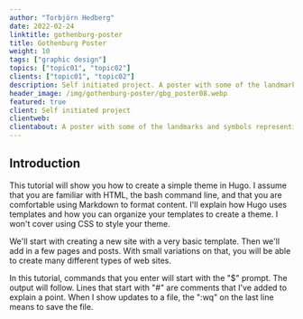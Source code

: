 ```yaml
---
author: "Torbjörn Hedberg"
date: 2022-02-24
linktitle: gothenburg-poster
title: Gothenburg Poster
weight: 10
tags: ["graphic design"]
topics: ["topic01", "topic02"]
clients: ["topic01", "topic02"]
description: Self initiated project. A poster with some of the landmarks and symbols representing the city of Gothenburg.
header_image: /img/gothenburg-poster/gbg_poster08.webp
featured: true
client: Self initiated project
clientweb:
clientabout: A poster with some of the landmarks and symbols representing the city of Gothenburg.
---
```



## Introduction

This tutorial will show you how to create a simple theme in Hugo. I assume that you are familiar with HTML, the bash command line, and that you are comfortable using Markdown to format content. I'll explain how Hugo uses templates and how you can organize your templates to create a theme. I won't cover using CSS to style your theme.

We'll start with creating a new site with a very basic template. Then we'll add in a few pages and posts. With small variations on that, you will be able to create many different types of web sites.

In this tutorial, commands that you enter will start with the "$" prompt. The output will follow. Lines that start with "#" are comments that I've added to explain a point. When I show updates to a file, the ":wq" on the last line means to save the file.